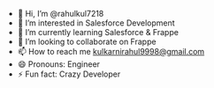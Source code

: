 - 👋 Hi, I’m @rahulkul7218
- 👀 I’m interested in Salesforce Development
- 🌱 I’m currently learning Salesforce & Frappe
- 💞️ I’m looking to collaborate on Frappe
- 📫 How to reach me kulkarnirahul9998@gmail.com 
- 😄 Pronouns: Engineer
- ⚡ Fun fact: Crazy Developer

<!---
rahulkul7218/rahulkul7218 is a ✨ special ✨ repository because its `README.md` (this file) appears on your GitHub profile.
You can click the Preview link to take a look at your changes.
--->
